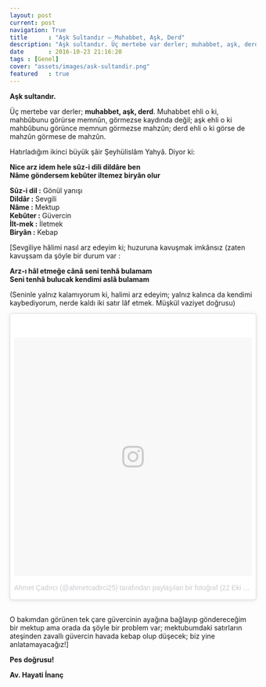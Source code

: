 ```yaml
---
layout: post
current: post
navigation: True
title      : "Aşk Sultandır — Muhabbet, Aşk, Derd"
description: "Aşk sultandır. Üç mertebe var derler; muhabbet, aşk, derd. Muhabbet ehli o ki, mahbûbunu görürse memnûn, görmezse kaydında değil..."
date       : 2016-10-23 21:16:20
tags : [Genel]
cover: "assets/images/ask-sultandir.png"
featured   : true
---
```


**Aşk sultandır.**

Üç mertebe var derler; **muhabbet, aşk, derd**. Muhabbet ehli o ki, mahbûbunu görürse memnûn, görmezse kaydında değil; aşk ehli o ki mahbûbunu görünce memnun görmezse mahzûn; derd ehli o ki görse de mahzûn görmese de mahzûn.

Hatırladığım ikinci büyük şâir Şeyhülislâm Yahyâ. Diyor ki:

**Nice arz idem hele sûz-i dili dildâre ben** <br>
**Nâme göndersem kebûter iltemez biryân olur** <br>

**Sûz-i dil :** Gönül yanışı<br>
**Dildâr  :** Sevgili<br>
**Nâme  :** Mektup<br>
**Kebûter :** Güvercin<br>
**İlt-mek :** İletmek<br>
**Biryân  :** Kebap<br>

[Sevgiliye hâlimi nasıl arz edeyim ki; huzuruna kavuşmak imkânsız (zaten kavuşsam da şöyle bir durum var :

**Arz-ı hâl etmeğe cânâ seni tenhâ bulamam**<br>
**Seni tenhâ bulucak kendimi aslâ bulamam**<br>

(Seninle yalnız kalamıyorum ki, halimi arz edeyim; yalnız kalınca da kendimi kaybediyorum, nerde kaldı iki satır lâf etmek. Müşkül vaziyet doğrusu)

<blockquote class="instagram-media" data-instgrm-version="7" style=" background:#FFF; border:0; border-radius:3px; box-shadow:0 0 1px 0 rgba(0,0,0,0.5),0 1px 10px 0 rgba(0,0,0,0.15); margin: 1px; max-width:658px; padding:0; width:99.375%; width:-webkit-calc(100% - 2px); width:calc(100% - 2px);"><div style="padding:8px;"> <div style=" background:#F8F8F8; line-height:0; margin-top:40px; padding:50.0% 0; text-align:center; width:100%;"> <div style=" background:url(data:image/png;base64,iVBORw0KGgoAAAANSUhEUgAAACwAAAAsCAMAAAApWqozAAAABGdBTUEAALGPC/xhBQAAAAFzUkdCAK7OHOkAAAAMUExURczMzPf399fX1+bm5mzY9AMAAADiSURBVDjLvZXbEsMgCES5/P8/t9FuRVCRmU73JWlzosgSIIZURCjo/ad+EQJJB4Hv8BFt+IDpQoCx1wjOSBFhh2XssxEIYn3ulI/6MNReE07UIWJEv8UEOWDS88LY97kqyTliJKKtuYBbruAyVh5wOHiXmpi5we58Ek028czwyuQdLKPG1Bkb4NnM+VeAnfHqn1k4+GPT6uGQcvu2h2OVuIf/gWUFyy8OWEpdyZSa3aVCqpVoVvzZZ2VTnn2wU8qzVjDDetO90GSy9mVLqtgYSy231MxrY6I2gGqjrTY0L8fxCxfCBbhWrsYYAAAAAElFTkSuQmCC); display:block; height:44px; margin:0 auto -44px; position:relative; top:-22px; width:44px;"></div></div><p style=" color:#c9c8cd; font-family:Arial,sans-serif; font-size:14px; line-height:17px; margin-bottom:0; margin-top:8px; overflow:hidden; padding:8px 0 7px; text-align:center; text-overflow:ellipsis; white-space:nowrap;"><a href="https://www.instagram.com/p/BL4MbLPlQYn/" style=" color:#c9c8cd; font-family:Arial,sans-serif; font-size:14px; font-style:normal; font-weight:normal; line-height:17px; text-decoration:none;" target="_blank" rel="noopener">Ahmet Çadırcı (@ahmetcadirci25) tarafından paylaşılan bir fotoğraf</a> (<time style=" font-family:Arial,sans-serif; font-size:14px; line-height:17px;" datetime="2016-10-22T20:07:37+00:00">22 Eki 2016, 13:07 PDT</time>)</p></div></blockquote> <script async defer src="//platform.instagram.com/en_US/embeds.js"></script>
<br>

O bakımdan görünen tek çare güvercinin ayağına bağlayıp göndereceğim bir mektup ama orada da şöyle bir problem var; mektubumdaki satırların ateşinden zavallı güvercin havada kebap olup düşecek; biz yine anlatamayacağız!]

**Pes doğrusu!**

**Av. Hayati İnanç**